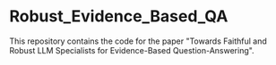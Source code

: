 # Robust_Evidence_Based_QA
This repository contains the code for the paper "Towards Faithful and Robust LLM Specialists for Evidence-Based Question-Answering".
